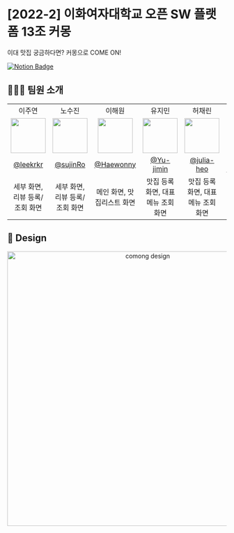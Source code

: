 # [2022-2] 이화여자대학교 오픈 SW 플랫폼 13조 커몽
이대 맛집 궁금하다면? 커몽으로 COME ON! 


[![Notion Badge](https://img.shields.io/badge/-Notion-92a8d1?logo=notion&logoColor=white&link=https://yeonnsu.notion.site/KBSC-3c256032d1b340c89fcd9081ba2388a4)](https://osp22.notion.site/b250e72c8dd747c99fa19ac56573e341)

## 👩🏻‍💻 팀원 소개 
<table cellspacing="0" cellpadding="0" width="100%">
  <tr width="100%">
    <td align="center">
      <a>이주연</a>
    </td>
    <td align="center">
      <a>노수진</a>
    </td>
    <td align="center">
      <a>이해원</a>
    </td>
    <td align="center">
      <a>유지민</a>
    </td>
    <td align="center">
      <a>허채린</a>
    </td>
    <td align="center">
      <a>황재령</a>
    </td>
  </tr>
   <tr width="100%">
    <td align="center">
      <img src="https://user-images.githubusercontent.com/94354545/197943299-23693d7a-cf6a-4dc2-ae81-634df461896a.PNG" width="80px"/>
    </td>
    <td align="center">
      <img src="https://user-images.githubusercontent.com/94354545/197943284-efc14202-a8b6-4f5f-bc21-3af09bfb8acb.PNG" width="80px"/>
    </td>
    <td align="center">
      <img src="https://user-images.githubusercontent.com/94354545/197942728-9696e298-c9a9-4128-a8cd-08a23d2cf0eb.png" width="80px"/>
    </td>
    <td align="center">
      <img src="https://user-images.githubusercontent.com/94354545/197943293-7dc9f577-cbcc-4454-b7a6-aa0c346610d9.PNG" width="80px"/>
    </td>
    <td align="center">
      <img src="https://user-images.githubusercontent.com/94354545/197943288-2f89c150-336d-4927-ab46-fa06221a942c.PNG" width="80px"/>
    </td>
    <td align="center">
      <img src="https://user-images.githubusercontent.com/94354545/197943291-b155714d-eb85-4e56-a24a-b994912ab3c3.PNG" width="80px"/>
    </td>
  </tr><tr width="100%">
    <td align="center">
      <a href="https://github.com/leekrkr">@leekrkr</a>
    </td>
    <td align="center">
      <a href="https://github.com/sujinRo">@sujinRo</a>
    </td>
    <td align="center">
      <a href="https://github.com/Haewonny">@Haewonny</a>
    </td>
    <td align="center">
      <a href="https://github.com/Yu-jimin">@Yu-jimin</a>
    </td>
    <td align="center">
      <a href="https://github.com/julia-heo">@julia-heo</a>
    </td>
    <td align="center">
      <a href="https://github.com/Hwang-Jaeryeong">@Hwang-Jaeryeong</a>
    </td>
  </tr>
  <tr width="100%">
    <td align="center">
      <a>세부 화면, 리뷰 등록/조회 화면</a>
    </td>
    <td align="center">
      <a>세부 화면, 리뷰 등록/조회 화면</a>
    </td>
    <td align="center">
      <a>메인 화면, 맛집리스트 화면</a>
    </td>
    <td align="center">
      <a>맛집 등록 화면, 대표메뉴 조회 화면</a>
    </td>
    <td align="center">
      <a>맛집 등록 화면, 대표메뉴 조회 화면</a>
    </td>
    <td align="center">
      <a>메인 화면, 맛집리스트 화면</a>
    </td>
  </tr>

</table>

## 🎨 Design
<div align="center">
<img width="629" alt="comong design" src="https://user-images.githubusercontent.com/94354545/200033842-fb555364-829b-4e39-81dc-8fcef0e1171c.png">
</div>
